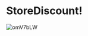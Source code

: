 # StoreDiscount!



![omV7bLW](https://user-images.githubusercontent.com/16141845/213325902-fdc88c8b-3cdb-4d2c-b8d4-64d4a4dc8956.gif)
